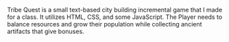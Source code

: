 Tribe Quest is a small text-based city building incremental game that I made for a class. It utilizes HTML, CSS, and some JavaScript. The Player needs to balance resources and grow their population while collecting ancient artifacts that give bonuses.
